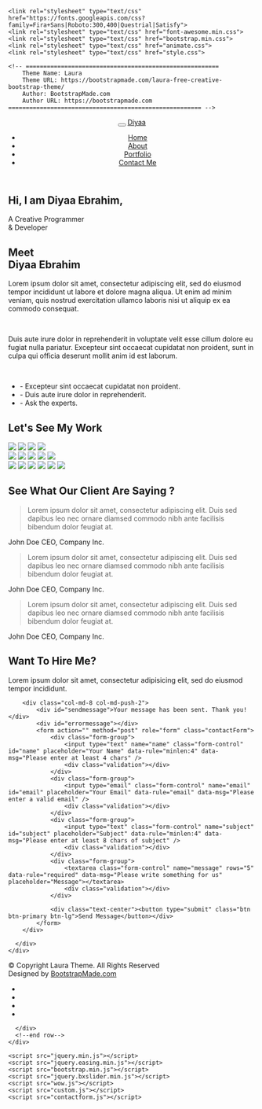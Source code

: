 <html lang="en">
  <head>
    <meta charset="utf-8">
    <meta name="viewport" content="width=device-width, initial-scale=1">
    <title>Diyaa Ebrahim</title>
    <meta name="description" content="Diyaa Ebrahim presonal website">
    <meta name="keywords" content="Diyaa Ebrahim presonal website">
    
    <link rel="stylesheet" type="text/css" href="https://fonts.googleapis.com/css?family=Fira+Sans|Roboto:300,400|Questrial|Satisfy">
    <link rel="stylesheet" type="text/css" href="font-awesome.min.css">
    <link rel="stylesheet" type="text/css" href="bootstrap.min.css">
    <link rel="stylesheet" type="text/css" href="animate.css">
    <link rel="stylesheet" type="text/css" href="style.css">
    
    <!-- =======================================================
        Theme Name: Laura
        Theme URL: https://bootstrapmade.com/laura-free-creative-bootstrap-theme/
        Author: BootstrapMade.com
        Author URL: https://bootstrapmade.com
    ======================================================= -->
  </head>
  <body id="myPage" data-spy="scroll" data-target=".navbar" data-offset="60" onload="myFunction()">
  <div class="header">
      <div class="bg-color">
        <header id="main-header">
        <nav class="navbar navbar-default navbar-fixed-top">
          <div class="container">
            <div class="navbar-header">
              <button type="button" class="navbar-toggle" data-toggle="collapse" data-target="#DiyaaMenu">
                <span class="icon-bar"></span>
                <span class="icon-bar"></span>
                <span class="icon-bar"></span>
              </button>
              <a class="navbar-brand" href="#">Diyaa</a>
            </div>
            <div class="collapse navbar-collapse" id="DiyaaMenu">
              <ul class="nav navbar-nav navbar-right navbar-border">
                <li class="active"><a href="#main-header">Home</a></li>
                <li><a href="#about">About</a></li>
                <li><a href="#portfolio">Portfolio</a></li>
                <li><a href="#contact">Contact Me</a></li>
              </ul>
            </div>
          </div>
        </nav>
        </header>
        <div class="wrapper">
        <div class="container">
          <div class="row">
            <div class="col-md-12 wow fadeIn delay-05s">
              <div class="banner-text">
                <h2>Hi, I am <span>Diyaa</span> Ebrahim,</h2>
                <p>A Creative Programmer <br>& Developer</p>
              </div>
              <div class="overlay-detail text-center">
                  <a href="#about"><i class="fa fa-angle-down"></i></a>
              </div>
            </div>
          </div>
          </div>
        </div>
        </div>
      </div>
  <section id="about" class="section-padding wow fadeIn delay-05s">
    <div class="container">
      <div class="row">
        <div class="col-md-6 text-right">
          <h2 class="title-text">
            Meet<br><span class="deco">Diyaa</span> Ebrahim
          </h2>
        </div>
        <div class="col-md-6 text-left">
          <div class="about-text">
            <p>Lorem ipsum dolor sit amet, consectetur adipiscing elit, sed do eiusmod tempor incididunt ut labore et dolore magna aliqua. Ut enim ad minim veniam, quis nostrud exercitation ullamco laboris nisi ut aliquip ex ea commodo consequat.</p>
            <p>&nbsp;</p>
            <p>Duis aute irure dolor in reprehenderit in voluptate velit esse cillum dolore eu fugiat nulla pariatur. Excepteur sint occaecat cupidatat non proident, sunt in culpa qui officia deserunt mollit anim id est laborum.</p>
            <p>&nbsp;</p>
            <ul class="abt-list">
              <li>- Excepteur sint occaecat cupidatat non proident.</li>
              <li>- Duis aute irure dolor in reprehenderit.</li>
              <li>- Ask the experts.</li>
            </ul>
          </div>
        </div>
      </div>
    </div>
  </section>
  <section id="portfolio" class="section-padding wow fadeInUp delay-05s">
    <div class="container">
      <div class="row">
        <div class="col-md-12">
          <h2 class="title text-center">Let's <span class="deco">See</span> My Work</h2>
        </div>
        <div class="col-md-12">
          <div id="myGrid" class="grid-padding">
          <div class="col-md-4 col-sm-4 padding-right-zero">
            <img src="portfolio01.jpg" class="img-responsive">
            <img src="port01.jpg" class="img-responsive">
            <img src="port02.jpg" class="img-responsive">
            <img src="portfolio01.jpg" class="img-responsive">
          </div>
          <div class="col-md-4 col-sm-4 padding-right-zero">
            <img src="portfolio02.jpg" class="img-responsive">
            <img src="port01.jpg" class="img-responsive">
            <img src="port02.jpg" class="img-responsive">
            <img src="portfolio01.jpg" class="img-responsive">
            <img src="port03.jpg" class="img-responsive">
          </div>
          <div class="col-md-4 col-sm-4 padding-right-zero">
            <img src="port01.jpg" class="img-responsive">
            <img src="portfolio01.jpg" class="img-responsive">
            <img src="portfolio02.jpg" class="img-responsive">
            <img src="port03.jpg" class="img-responsive">
            <img src="portfolio02.jpg" class="img-responsive">
            <img src="port02.jpg" class="img-responsive">
          </div>
          </div>
        </div>
      </div>
    </div>
  </section>
  <section id="testimonial" class="section-padding wow fadeInUp">
    <div class="container">
      <div class="row">
        <h2 class="title text-center">See What Our <span class="deco">Client</span> Are Saying ?</h2>
        <div class="test-sec">
          <div class="col-sm-4">
            <blockquote>
              <p>Lorem ipsum dolor sit amet, consectetur adipiscing elit. Duis sed dapibus leo nec ornare diamsed commodo nibh ante facilisis bibendum dolor feugiat at. </p>
            </blockquote>
            <div class="carousel-info">
              <div class="pull-left"> <span class="testimonials-name">John Doe</span> <span class="testimonials-post">CEO,  Company Inc.</span> </div>
            </div>
          </div>
          <div class="col-sm-4">
            <blockquote>
              <p>Lorem ipsum dolor sit amet, consectetur adipiscing elit. Duis sed dapibus leo nec ornare diamsed commodo nibh ante facilisis bibendum dolor feugiat at. </p>
            </blockquote>
            <div class="carousel-info">
              <div class="pull-left"> <span class="testimonials-name">John Doe</span> <span class="testimonials-post">CEO,  Company Inc.</span> </div>
            </div>
          </div>
          <div class="col-sm-4">
            <blockquote>
              <p>Lorem ipsum dolor sit amet, consectetur adipiscing elit. Duis sed dapibus leo nec ornare diamsed commodo nibh ante facilisis bibendum dolor feugiat at. </p>
            </blockquote>
            <div class="carousel-info">
              <div class="pull-left"> <span class="testimonials-name">John Doe</span> <span class="testimonials-post">CEO,  Company Inc.</span> </div>
            </div>
          </div>
        </div>
      </div>
    </div>
  </section>
  <section id="contact" class="section-padding wow fadeIn delay-05s">
    <div class="container">
      <div class="row">
        <div class="col-md-12">
          <div class="contact-sec text-center">
            <h2>Want To <span class="deco">Hire</span> Me?</h2>
            <p>Lorem ipsum dolor sit amet, consectetur adipisicing elit, sed do eiusmod tempor incididunt.</p>
          </div>
        </div>
        
        <div class="col-md-8 col-md-push-2">
            <div id="sendmessage">Your message has been sent. Thank you!</div>
            <div id="errormessage"></div>
            <form action="" method="post" role="form" class="contactForm">
                <div class="form-group">
                    <input type="text" name="name" class="form-control" id="name" placeholder="Your Name" data-rule="minlen:4" data-msg="Please enter at least 4 chars" />
                    <div class="validation"></div>
                </div>
                <div class="form-group">
                    <input type="email" class="form-control" name="email" id="email" placeholder="Your Email" data-rule="email" data-msg="Please enter a valid email" />
                    <div class="validation"></div>
                </div>
                <div class="form-group">
                    <input type="text" class="form-control" name="subject" id="subject" placeholder="Subject" data-rule="minlen:4" data-msg="Please enter at least 8 chars of subject" />
                    <div class="validation"></div>
                </div>
                <div class="form-group">
                    <textarea class="form-control" name="message" rows="5" data-rule="required" data-msg="Please write something for us" placeholder="Message"></textarea>
                    <div class="validation"></div>
                </div>
                
                <div class="text-center"><button type="submit" class="btn btn-primary btn-lg">Send Message</button></div>
            </form>
        </div>
        
      </div>
    </div>
  </section>
  <footer class="footer-2 text-center-xs bg--white">
    <div class="container">
      <!--end row-->
      <div class="row">
          <div class="col-md-6">
              <div class="footer">
                  © Copyright Laura Theme. All Rights Reserved
                    <div class="credits">
                        <!-- 
                            All the links in the footer should remain intact. 
                            You can delete the links only if you purchased the pro version.
                            Licensing information: https://bootstrapmade.com/license/
                            Purchase the pro version with working PHP/AJAX contact form: https://bootstrapmade.com/buy/?theme=Laura
                        -->
                        Designed by <a href="https://bootstrapmade.com/">BootstrapMade.com</a>
                    </div>
              </div>
          </div>
          <div class="col-md-6 text-right">
              <ul class="social-list">
                  <li>
                      <a href="#">
                          <i class="fa fa-twitter"></i>
                      </a>
                  </li>
                  <li>
                      <a href="#">
                          <i class="fa fa-dribbble"></i>
                      </a>
                  </li>
                  <li>
                      <a href="#">
                          <i class="fa fa-vimeo"></i>
                      </a>
                  </li>
                  <li>
                      <a href="#">
                          <i class="fa fa-instagram"></i>
                      </a>
                  </li>
              </ul>
          </div>
          
      </div>
      <!--end row-->
    </div>
  </footer>
  
    <script src="jquery.min.js"></script>
    <script src="jquery.easing.min.js"></script>
    <script src="bootstrap.min.js"></script>
    <script src="jquery.bxslider.min.js"></script>
    <script src="wow.js"></script>
    <script src="custom.js"></script>
    <script src="contactform.js"></script>
    
  </body>
</html>
